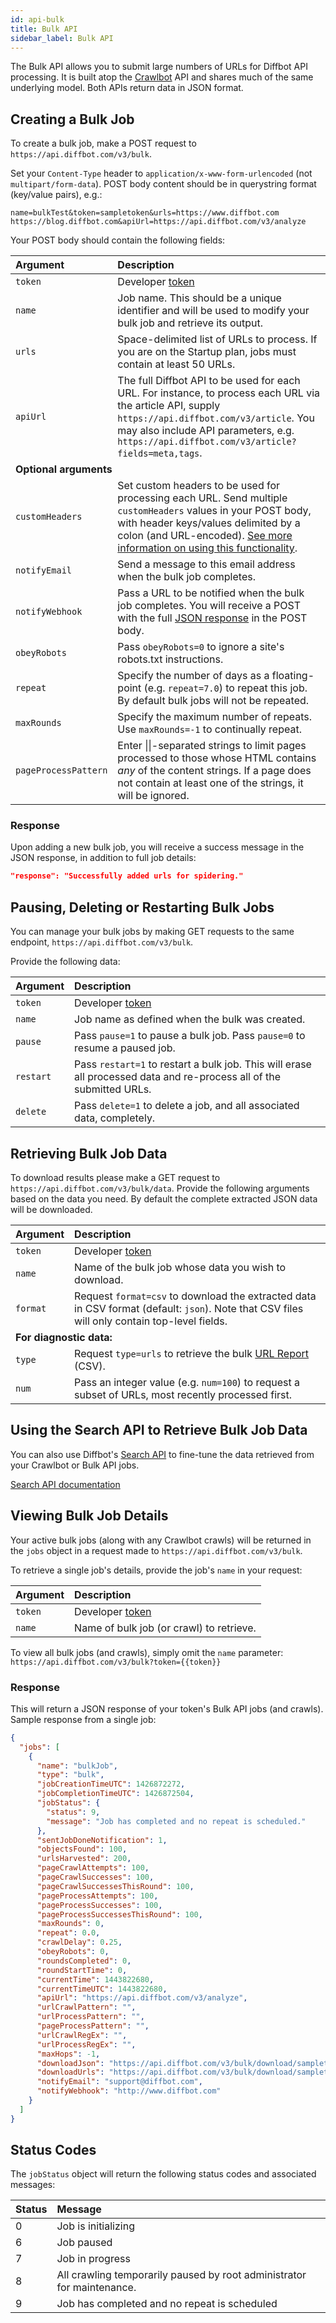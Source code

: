 ```yaml
---
id: api-bulk
title: Bulk API
sidebar_label: Bulk API
---
```


The Bulk API allows you to submit large numbers of URLs for Diffbot API processing. It is built atop the [Crawlbot](api-crawlbot-api) API and shares much of the same underlying model. Both APIs return data in JSON format.

## Creating a Bulk Job

To create a bulk job, make a POST request to `https://api.diffbot.com/v3/bulk`.

Set your `Content-Type` header to `application/x-www-form-urlencoded` (not `multipart/form-data`). POST body content should be in querystring format (key/value pairs), e.g.:

```plaintext
name=bulkTest&token=sampletoken&urls=https://www.diffbot.com https://blog.diffbot.com&apiUrl=https://api.diffbot.com/v3/analyze
```

Your POST body should contain the following fields:

| Argument | Description |
| :------- | :---------- |
| `token` | Developer [token](https://www.diffbot.com/pricing) |
| `name` | Job name. This should be a unique identifier and will be used to modify your bulk job and retrieve its output. |
| `urls` | Space-delimited list of URLs to process. If you are on the Startup plan, jobs must contain at least 50 URLs. |
| `apiUrl` | The full Diffbot API to be used for each URL. For instance, to process each URL via the article API, supply `https://api.diffbot.com/v3/article`. You may also include API parameters, e.g. `https://api.diffbot.com/v3/article?fields=meta,tags`. </td></tr><td colspan="2">**Optional arguments**</td> |
| `customHeaders` | Set custom headers to be used for processing each URL. Send multiple `customHeaders` values in your POST body, with header keys/values delimited by a colon (and URL-encoded). [See more information on using this functionality](guides-custom-headers-crawl). |
| `notifyEmail` | Send a message to this email address when the bulk job completes. |
| `notifyWebhook` | Pass a URL to be notified when the bulk job completes. You will receive a POST with the full [JSON response](#response) in the POST body. |
| `obeyRobots` | Pass `obeyRobots=0` to ignore a site's robots.txt instructions. |
| `repeat` | Specify the number of days as a floating-point (e.g. `repeat=7.0`) to repeat this job. By default bulk jobs will not be repeated. |
| `maxRounds` | Specify the maximum number of repeats. Use `maxRounds=-1` to continually repeat. |
| `pageProcessPattern` | Enter &#124;&#124;-separated strings to limit pages processed to those whose HTML contains *any* of the content strings. If a page does not contain at least one of the strings, it will be ignored. |

### Response

Upon adding a new bulk job, you will receive a success message in the JSON response, in addition to full job details:

```json
"response": "Successfully added urls for spidering."
```

## Pausing, Deleting or Restarting Bulk Jobs

You can manage your bulk jobs by making GET requests to the same endpoint, `https://api.diffbot.com/v3/bulk`.

Provide the following data:

| Argument | Description |
| :------- | :---------- |
| `token` | Developer [token](https://www.diffbot.com/pricing) |
| `name` | Job name as defined when the bulk was created. |
| `pause` | Pass `pause=1` to pause a bulk job. Pass `pause=0` to resume a paused job. |
| `restart` | Pass `restart=1` to restart a bulk job. This will erase all processed data and re-process all of the submitted URLs. |
| `delete` | Pass `delete=1` to delete a job, and all associated data, completely. |

## Retrieving Bulk Job Data

To download results please make a GET request to `https://api.diffbot.com/v3/bulk/data`. Provide the following arguments based on the data you need. By default the complete extracted JSON data will be downloaded.

| Argument | Description |
| :------- | :---------- |
| `token` | Developer [token](https://www.diffbot.com/pricing) |
| `name` | Name of the bulk job whose data you wish to download. |
| `format` | Request `format=csv` to download the extracted data in CSV format (default: `json`). Note that CSV files will only contain top-level fields. </td></tr><td colspan="2">**For diagnostic data:**</td> |
| `type` | Request `type=urls` to retrieve the bulk [URL Report](explain-bulk-url-report.md) (CSV). |
| `num` | Pass an integer value (e.g. `num=100`) to request a subset of URLs, most recently processed first. |

## Using the Search API to Retrieve Bulk Job Data

You can also use Diffbot's [Search API](api-search.md) to fine-tune the data retrieved from your Crawlbot or Bulk API jobs.

[Search API documentation](api-search.md)

## Viewing Bulk Job Details

Your active bulk jobs (along with any Crawlbot crawls) will be returned in the `jobs` object in a request made to `https://api.diffbot.com/v3/bulk`.

To retrieve a single job's details, provide the job's `name` in your request:

| Argument | Description |
| :------- | :---------- |
| `token` | Developer [token](https://www.diffbot.com/pricing) |
| `name` | Name of bulk job (or crawl) to retrieve. |

To view all bulk jobs (and crawls), simply omit the `name` parameter: `https://api.diffbot.com/v3/bulk?token={{token}}`

### Response

This will return a JSON response of your token's Bulk API jobs (and crawls). Sample response from a single job:

```json
{
  "jobs": [
    {
      "name": "bulkJob",
      "type": "bulk",
      "jobCreationTimeUTC": 1426872272,
      "jobCompletionTimeUTC": 1426872504,
      "jobStatus": {
        "status": 9,
        "message": "Job has completed and no repeat is scheduled."
      },
      "sentJobDoneNotification": 1,
      "objectsFound": 100,
      "urlsHarvested": 200,
      "pageCrawlAttempts": 100,
      "pageCrawlSuccesses": 100,
      "pageCrawlSuccessesThisRound": 100,
      "pageProcessAttempts": 100,
      "pageProcessSuccesses": 100,
      "pageProcessSuccessesThisRound": 100,
      "maxRounds": 0,
      "repeat": 0.0,
      "crawlDelay": 0.25,
      "obeyRobots": 0,
      "roundsCompleted": 0,
      "roundStartTime": 0,
      "currentTime": 1443822680,
      "currentTimeUTC": 1443822680,
      "apiUrl": "https://api.diffbot.com/v3/analyze",
      "urlCrawlPattern": "",
      "urlProcessPattern": "",
      "pageProcessPattern": "",
      "urlCrawlRegEx": "",
      "urlProcessRegEx": "",
      "maxHops": -1,
      "downloadJson": "https://api.diffbot.com/v3/bulk/download/sampletoken-bulkJob_data.json",
      "downloadUrls": "https://api.diffbot.com/v3/bulk/download/sampletoken-bulkJob_urls.csv",
      "notifyEmail": "support@diffbot.com",
      "notifyWebhook": "http://www.diffbot.com"
    }
  ]
}
```

## Status Codes

The `jobStatus` object will return the following status codes and associated messages:

| Status | Message |
| :----- | :------ |
| 0 | Job is initializing |
| 6 | Job paused |
| 7 | Job in progress |
| 8 | All crawling temporarily paused by root administrator for maintenance. |
| 9 | Job has completed and no repeat is scheduled |


<!--<tr><td>1</td><td>Job has reached maxRounds limit</td></tr>
<tr><td>2</td><td>Job has reached maxToCrawl limit</td></tr>
<tr><td>3</td><td>Job has reached maxToProcess limit</td></tr>
<tr><td>4</td><td>Next round to start in _____ seconds</td></tr>
<tr><td>5</td><td>No URLs were added to the crawl</td></tr>-->
